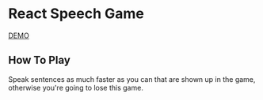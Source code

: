 # React Speech Game

[DEMO](https://google.com/)

## How To Play

Speak sentences as much faster as you can that are shown up in the game, otherwise you're going to lose this game.

